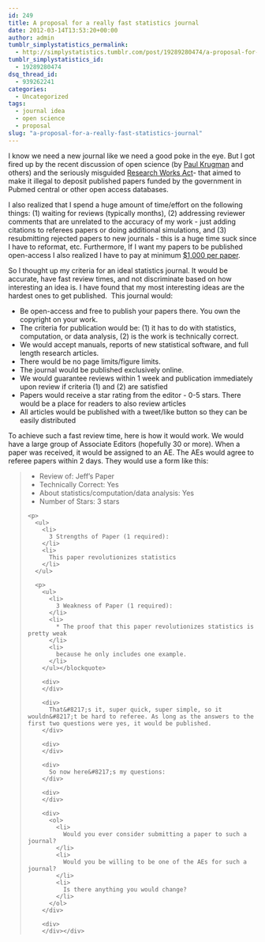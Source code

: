 ```yaml
---
id: 249
title: A proposal for a really fast statistics journal
date: 2012-03-14T13:53:20+00:00
author: admin
tumblr_simplystatistics_permalink:
  - http://simplystatistics.tumblr.com/post/19289280474/a-proposal-for-a-really-fast-statistics-journal
tumblr_simplystatistics_id:
  - 19289280474
dsq_thread_id:
  - 939262241
categories:
  - Uncategorized
tags:
  - journal idea
  - open science
  - proposal
slug: "a-proposal-for-a-really-fast-statistics-journal"
---
```

I know we need a new journal like we need a good poke in the eye. But I got fired up by the recent discussion of open science (by <a href="http://krugman.blogs.nytimes.com/2012/01/17/open-science-and-the-econoblogosphere/" target="_blank">Paul Krugman</a> and others) and the seriously misguided <a href="http://en.wikipedia.org/wiki/Research_Works_Act" target="_blank">Research Works Act</a>- that aimed to make it illegal to deposit published papers funded by the government in Pubmed central or other open access databases.

<div>
  <span>I also realized that I spend a huge amount of time/effort on the following things: (1) waiting for reviews (typically months), (2) addressing reviewer comments that are unrelated to the accuracy of my work - just adding citations to referees papers or doing additional simulations, and (3) resubmitting rejected papers to new journals - this is a huge time suck since I have to reformat, etc. Furthermore, If I want my papers to be published open-access I also realized I have to pay at minimum <a href="http://simplystatistics.tumblr.com/post/12286350206/free-access-publishing-is-awesome-but-expensive-how" target="_blank">$1,000 per paper</a>. </span></p> 
  
  <p>
    <span>So I thought up my criteria for an ideal statistics journal. It would be accurate, have fast review times, and not discriminate based on how interesting an idea is. I have found that my most interesting ideas are the hardest ones to get published.  This journal would:</span>
  </p>
  
  <ul>
    <li>
      Be open-access and free to publish your papers there. You own the copyright on your work. 
    </li>
    <li>
      The criteria for publication would be: (1) it has to do with statistics, computation, or data analysis, (2) is the work is technically correct. 
    </li>
    <li>
      We would accept manuals, reports of new statistical software, and full length research articles. 
    </li>
    <li>
      There would be no page limits/figure limits. 
    </li>
    <li>
      The journal would be published exclusively online. 
    </li>
    <li>
      We would guarantee reviews within 1 week and publication immediately upon review if criteria (1) and (2) are satisfied
    </li>
    <li>
      Papers would receive a star rating from the editor - 0-5 stars. There would be a place for readers to also review articles
    </li>
    <li>
      All articles would be published with a tweet/like button so they can be easily distributed
    </li>
  </ul>
  
  <div>
  </div>
  
  <div>
    To achieve such a fast review time, here is how it would work. We would have a large group of Associate Editors (hopefully 30 or more). When a paper was received, it would be assigned to an AE. The AEs would agree to referee papers within 2 days. They would use a form like this:
  </div>
  
  <div>
  </div>
  
  <blockquote>
    <ul>
      <li>
        Review of: Jeff&#8217;s Paper
      </li>
      <li>
        Technically Correct: Yes
      </li>
      <li>
        About statistics/computation/data analysis: Yes
      </li>
      <li>
        Number of Stars: 3 stars
      </li>
    </ul>
    
    <p>
      <ul>
        <li>
          3 Strengths of Paper (1 required): 
        </li>
        <li>
          This paper revolutionizes statistics 
        </li>
      </ul>
      
      <p>
        <ul>
          <li>
            3 Weakness of Paper (1 required): 
          </li>
          <li>
            * The proof that this paper revolutionizes statistics is pretty weak
          </li>
          <li>
            because he only includes one example.
          </li>
        </ul></blockquote> 
        
        <div>
        </div>
        
        <div>
          That&#8217;s it, super quick, super simple, so it wouldn&#8217;t be hard to referee. As long as the answers to the first two questions were yes, it would be published. 
        </div>
        
        <div>
        </div>
        
        <div>
          So now here&#8217;s my questions: 
        </div>
        
        <div>
        </div>
        
        <div>
          <ol>
            <li>
              Would you ever consider submitting a paper to such a journal?
            </li>
            <li>
              Would you be willing to be one of the AEs for such a journal? 
            </li>
            <li>
              Is there anything you would change? 
            </li>
          </ol>
        </div>
        
        <div>
        </div></div>
